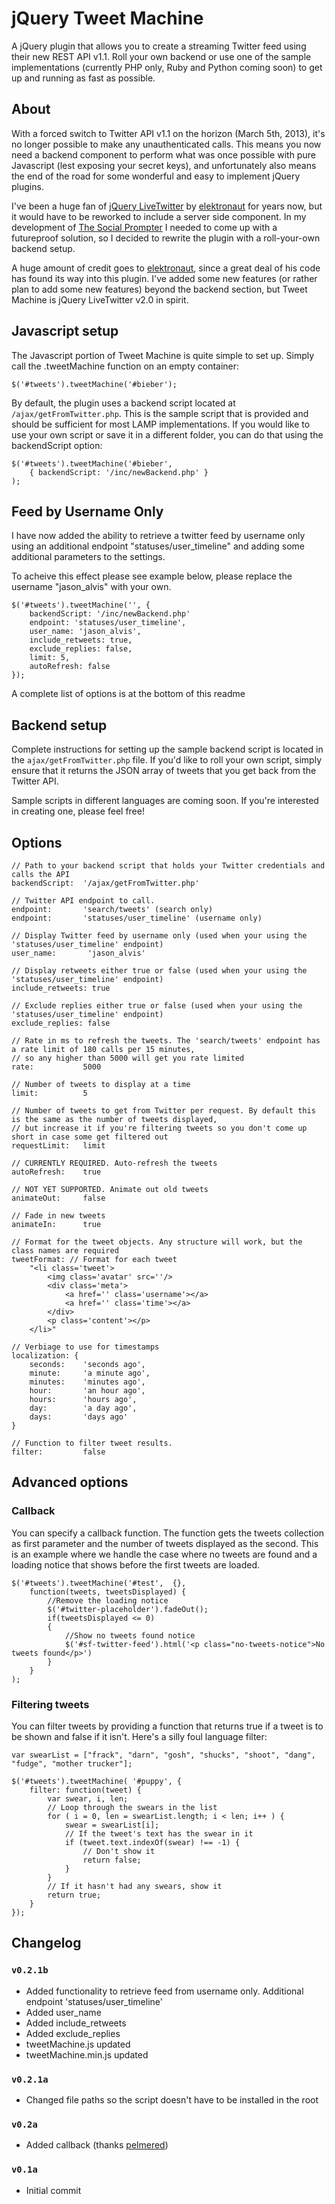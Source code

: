 # jQuery Tweet Machine
A jQuery plugin that allows you to create a streaming Twitter feed using their new REST API v1.1. Roll your own backend or use one of the sample implementations (currently PHP only, Ruby and Python coming soon) to get up and running as fast as possible.

## About
With a forced switch to Twitter API v1.1 on the horizon (March 5th, 2013), it's no longer possible to make any unauthenticated calls. This means you now need a backend component to perform what was once possible with pure Javascript (lest exposing your secret keys), and unfortunately also means the end of the road for some wonderful and easy to implement jQuery plugins.

I've been a huge fan of [jQuery LiveTwitter](http://elektronaut.github.com/jquery.livetwitter/) by [elektronaut](https://github.com/elektronaut) for years now, but it would have to be reworked to include a server side component. In my development of [The Social Prompter](http://thesocialprompter.com/) I needed to come up with a futureproof solution, so I decided to rewrite the plugin with a roll-your-own backend setup.

A huge amount of credit goes to [elektronaut](https://github.com/elektronaut), since a great deal of his code has found its way into this plugin. I've added some new features (or rather plan to add some new features) beyond the backend section, but Tweet Machine is jQuery LiveTwitter v2.0 in spirit.

## Javascript setup
The Javascript portion of Tweet Machine is quite simple to set up. Simply call the .tweetMachine function on an empty container:

    $('#tweets').tweetMachine('#bieber');

By default, the plugin uses a backend script located at `/ajax/getFromTwitter.php`. This is the sample script that is provided and should be sufficient for most LAMP implementations. If you would like to use your own script or save it in a different folder, you can do that using the backendScript option:

    $('#tweets').tweetMachine('#bieber',
        { backendScript: '/inc/newBackend.php' }
    );

## Feed by Username Only

I have now added the ability to retrieve a twitter feed by username only using an additional endpoint "statuses/user_timeline" and adding some additional parameters to the settings.

To acheive this effect please see example below, please replace the username "jason_alvis" with your own.

    $('#tweets').tweetMachine('', { 
    	backendScript: '/inc/newBackend.php' 
		endpoint: 'statuses/user_timeline',
		user_name: 'jason_alvis',
		include_retweets: true,
		exclude_replies: false,
		limit: 5,
		autoRefresh: false    
    });

A complete list of options is at the bottom of this readme

## Backend setup
Complete instructions for setting up the sample backend script is located in the `ajax/getFromTwitter.php` file. If you'd like to roll your own script, simply ensure that it returns the JSON array of tweets that you get back from the Twitter API.

Sample scripts in different languages are coming soon. If you're interested in creating one, please feel free!

## Options
    // Path to your backend script that holds your Twitter credentials and calls the API
    backendScript:  '/ajax/getFromTwitter.php'

    // Twitter API endpoint to call.
    endpoint:       'search/tweets' (search only)
    endpoint:       'statuses/user_timeline' (username only)

	// Display Twitter feed by username only (used when your using the 'statuses/user_timeline' endpoint)
    user_name:       'jason_alvis'
    
	// Display retweets either true or false (used when your using the 'statuses/user_timeline' endpoint)
    include_retweets: true
    
	// Exclude replies either true or false (used when your using the 'statuses/user_timeline' endpoint)
    exclude_replies: false
        
    // Rate in ms to refresh the tweets. The 'search/tweets' endpoint has a rate limit of 180 calls per 15 minutes,
    // so any higher than 5000 will get you rate limited
    rate:           5000

    // Number of tweets to display at a time
    limit:          5

    // Number of tweets to get from Twitter per request. By default this is the same as the number of tweets displayed,
    // but increase it if you're filtering tweets so you don't come up short in case some get filtered out
    requestLimit:   limit          

    // CURRENTLY REQUIRED. Auto-refresh the tweets
    autoRefresh:    true

    // NOT YET SUPPORTED. Animate out old tweets
    animateOut:     false

    // Fade in new tweets
    animateIn:      true 

    // Format for the tweet objects. Any structure will work, but the class names are required
    tweetFormat: // Format for each tweet
        "<li class='tweet'>
            <img class='avatar' src=''/>
            <div class='meta'>
                <a href='' class='username'></a>
                <a href='' class='time'></a>
            </div>
            <p class='content'></p>
        </li>"

    // Verbiage to use for timestamps
    localization: { 
        seconds:    'seconds ago',
        minute:     'a minute ago',
        minutes:    'minutes ago',
        hour:       'an hour ago',
        hours:      'hours ago',
        day:        'a day ago',
        days:       'days ago'
    }

    // Function to filter tweet results. 
    filter:         false

## Advanced options

### Callback

You can specify a callback function. The function gets the tweets collection as first parameter and the number of tweets displayed as the second. 
This is an example where we handle the case where no tweets are found and a loading notice that shows before the first tweets are loaded.

    $('#tweets').tweetMachine('#test',	{},
        function(tweets, tweetsDisplayed) {
		    //Remove the loading notice
            $('#twitter-placeholder').fadeOut();
            if(tweetsDisplayed <= 0)
            {
			    //Show no tweets found notice
                $('#sf-twitter-feed').html('<p class="no-tweets-notice">No tweets found</p>')
            }
        }
    );


### Filtering tweets

You can filter tweets by providing a function that returns true if a tweet is to be shown and false if it isn't. Here's a silly foul language filter:

    var swearList = ["frack", "darn", "gosh", "shucks", "shoot", "dang", "fudge", "mother trucker"];

    $('#tweets').tweetMachine( '#puppy', {
        filter: function(tweet) {
            var swear, i, len;
            // Loop through the swears in the list
            for ( i = 0, len = swearList.length; i < len; i++ ) {
                swear = swearList[i];
                // If the tweet's text has the swear in it
                if (tweet.text.indexOf(swear) !== -1) {
                    // Don't show it
                    return false;
                }
            }
            // If it hasn't had any swears, show it
            return true;
        }
    });

## Changelog

### `v0.2.1b`

- Added functionality to retrieve feed from username only. Additional endpoint 'statuses/user_timeline'
- Added user_name 
- Added include_retweets
- Added exclude_replies
- tweetMachine.js updated
- tweetMachine.min.js updated

		
### `v0.2.1a`

- Changed file paths so the script doesn't have to be installed in the root

### `v0.2a`

- Added callback (thanks [pelmered](https://github.com/pelmered))

### `v0.1a`

- Initial commit
